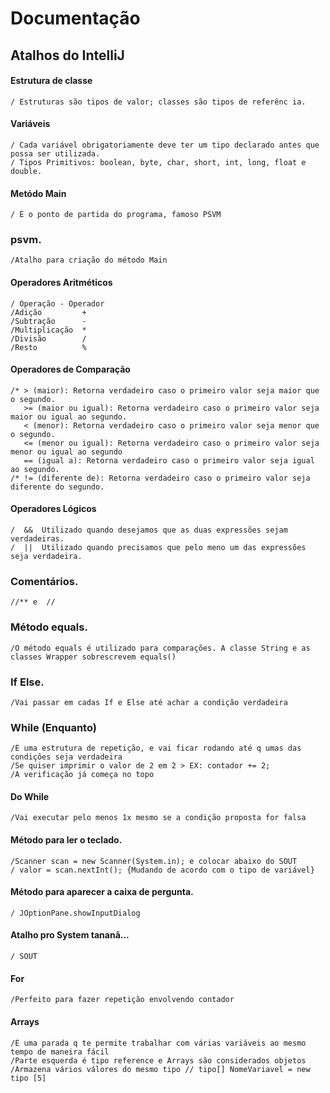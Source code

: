 [//]: # (ADICIONAR ESPAÇAMENTO AOS TÍTULOS)

# Documentação

##  Atalhos do IntelliJ


#### Estrutura de classe

    / Estruturas são tipos de valor; classes são tipos de referênc ia.

#### Variáveis

    / Cada variável obrigatoriamente deve ter um tipo declarado antes que possa ser utilizada.
    / Tipos Primitivos: boolean, byte, char, short, int, long, float e double.

#### Metódo Main

    / É o ponto de partida do programa, famoso PSVM

###  psvm.

    /Atalho para criação do método Main

#### Operadores Aritméticos

    / Operação - Operador
    /Adição	        +	
    /Subtração	    -	
    /Multiplicação	*	
    /Divisão	    /	
    /Resto	        %	
    
#### Operadores de Comparação

    /* > (maior): Retorna verdadeiro caso o primeiro valor seja maior que o segundo.
       >= (maior ou igual): Retorna verdadeiro caso o primeiro valor seja maior ou igual ao segundo.
       < (menor): Retorna verdadeiro caso o primeiro valor seja menor que o segundo.
       <= (menor ou igual): Retorna verdadeiro caso o primeiro valor seja menor ou igual ao segundo
       == (igual a): Retorna verdadeiro caso o primeiro valor seja igual ao segundo.
    /* != (diferente de): Retorna verdadeiro caso o primeiro valor seja diferente do segundo.

#### Operadores Lógicos

    /  &&  Utilizado quando desejamos que as duas expressões sejam verdadeiras.
    /  ||  Utilizado quando precisamos que pelo meno um das expressões seja verdadeira.  

### Comentários. 

    //** e  // 

### Método equals.

    /O método equals é utilizado para comparações. A classe String e as classes Wrapper sobrescrevem equals()

### If Else.

    /Vai passar em cadas If e Else até achar a condição verdadeira

### While (Enquanto)

    /É uma estrutura de repetição, e vai ficar rodando até q umas das condições seja verdadeira
    /Se quiser imprimir o valor de 2 em 2 > EX: contador += 2;
    /A verificação já começa no topo

#### Do While
 
    /Vai executar pelo menos 1x mesmo se a condição proposta for falsa

#### Método para ler o teclado.
   
    /Scanner scan = new Scanner(System.in); e colocar abaixo do SOUT 
    / valor = scan.nextInt(); {Mudando de acordo com o tipo de variável}

#### Método para aparecer a caixa de pergunta.

    / JOptionPane.showInputDialog

#### Atalho pro System tananã...

    / SOUT

#### For

    /Perfeito para fazer repetição envolvendo contador

#### Arrays

    /É uma parada q te permite trabalhar com várias variáveis ao mesmo tempo de maneira fácil
    /Parte esquerda é tipo reference e Arrays são considerados objetos
    /Armazena vários válores do mesmo tipo // tipo[] NomeVariavel = new tipo [5]